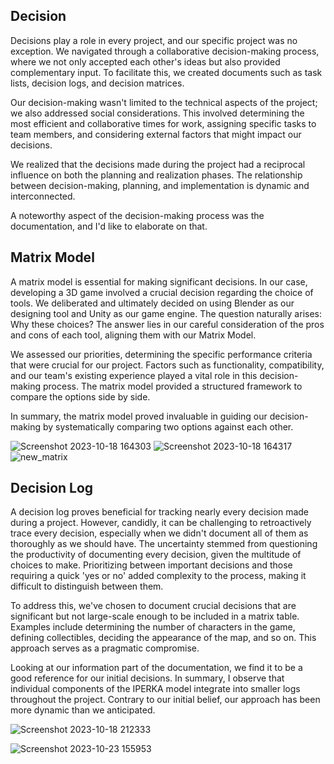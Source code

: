 ## Decision

Decisions play a role in every project, and our specific project was no exception. We navigated through a collaborative decision-making process, where we not only accepted each other's ideas but also provided complementary input. To facilitate this, we created documents such as task lists, decision logs, and decision matrices.

Our decision-making wasn't limited to the technical aspects of the project; we also addressed social considerations. This involved determining the most efficient and collaborative times for work, assigning specific tasks to team members, and considering external factors that might impact our decisions.

We realized that the decisions made during the project had a reciprocal influence on both the planning and realization phases. The relationship between decision-making, planning, and implementation is dynamic and interconnected.

A noteworthy aspect of the decision-making process was the documentation, and I'd like to elaborate on that.

## Matrix Model
A matrix model is essential for making significant decisions. In our case, developing a 3D game involved a crucial decision regarding the choice of tools. We deliberated and ultimately decided on using Blender as our designing tool and Unity as our game engine. The question naturally arises: Why these choices? The answer lies in our careful consideration of the pros and cons of each tool, aligning them with our Matrix Model.

We assessed our priorities, determining the specific performance criteria that were crucial for our project. Factors such as functionality, compatibility, and our team's existing experience played a vital role in this decision-making process. The matrix model provided a structured framework to compare the options side by side.

In summary, the matrix model proved invaluable in guiding our decision-making by systematically comparing two options against each other.

![Screenshot 2023-10-18 164303](https://github.com/Maximilian-Noethe/m413_ap23a_FNAP/assets/142780256/60ced470-a157-4cf4-a762-2e8506ba18e8)
![Screenshot 2023-10-18 164317](https://github.com/Maximilian-Noethe/m413_ap23a_FNAP/assets/142780256/e6421183-e17c-4e52-bfc5-99b25675dfbb)
![new_matrix](https://github.com/Maximilian-Noethe/m413_ap23a_FNAP/assets/142780256/e5afa0ba-ea07-4a48-95cf-af48fd9960ba)




## Decision Log

A decision log proves beneficial for tracking nearly every decision made during a project. However, candidly, it can be challenging to retroactively trace every decision, especially when we didn't document all of them as thoroughly as we should have. The uncertainty stemmed from questioning the productivity of documenting every decision, given the multitude of choices to make. Prioritizing between important decisions and those requiring a quick 'yes or no' added complexity to the process, making it difficult to distinguish between them.

To address this, we've chosen to document crucial decisions that are significant but not large-scale enough to be included in a matrix table. Examples include determining the number of characters in the game, defining collectibles, deciding the appearance of the map, and so on. This approach serves as a pragmatic compromise.

Looking at our information part of the documentation, we find it to be a good reference for our initial decisions. In summary, I observe that individual components of the IPERKA model integrate into smaller logs throughout the project. Contrary to our initial belief, our approach has been more dynamic than we anticipated.

![Screenshot 2023-10-18 212333](https://github.com/Maximilian-Noethe/m413_ap23a_FNAP/assets/142780256/643b6171-a984-435f-93df-175f65576cb6)

![Screenshot 2023-10-23 155953](https://github.com/Maximilian-Noethe/m413_ap23a_FNAP/assets/142780256/a56b7f9c-c55d-46cd-ba21-0e51aa101e83)


